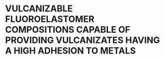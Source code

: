 # VULCANIZABLE FLUOROELASTOMER COMPOSITIONS CAPABLE OF PROVIDING VULCANIZATES HAVING A HIGH ADHESION TO METALS